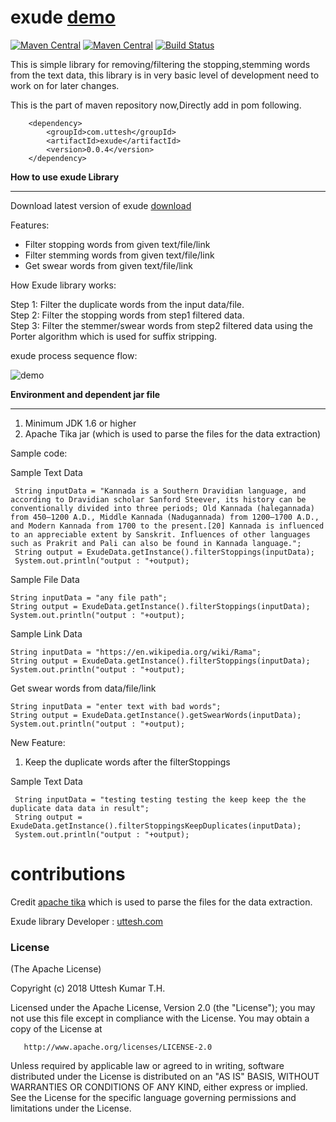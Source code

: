 # exude  <a target="_blank" href="https://exude.herokuapp.com/">demo</a>

[![Maven Central](https://img.shields.io/maven-central/v/com.uttesh/exude.svg?label=Maven%20Central)](https://search.maven.org/search?q=g:%22com.uttesh%22%20AND%20a:%22exude%22)
[![Maven Central](https://maven-badges.herokuapp.com/maven-central/com.uttesh/exude/badge.svg)](https://maven-badges.herokuapp.com/maven-central/com.uttesh/exude/)
[![Build Status](https://travis-ci.org/uttesh/exude.svg)](https://travis-ci.org/uttesh/exude)
<p>This is simple library for removing/filtering the stopping,stemming words from the text data, this library is in very basic level of development need to work on for later changes.</p>

This is the part of maven repository now,Directly add in pom following.

        <dependency>
            <groupId>com.uttesh</groupId>
            <artifactId>exude</artifactId>
            <version>0.0.4</version>
        </dependency>
        
<b>How to use exude Library</b>
<hr/>
Download latest version of exude <a href="https://repo1.maven.org/maven2/com/uttesh/exude/0.0.4/">download</a>

Features:

* Filter stopping words from given text/file/link
* Filter stemming words from given text/file/link
* Get swear words from given text/file/link

How Exude library works:

Step 1: Filter the duplicate words from the input data/file. </br>
Step 2: Filter the stopping words from step1 filtered data. </br>
Step 3: Filter the stemmer/swear words from step2 filtered data using the Porter algorithm which is used for suffix stripping. </br>

exude process sequence flow:
 
![demo](https://raw.github.com/uttesh/exude/master/docs/process/flow.png)

<b>Environment and dependent jar file</b>
<hr/>

1. Minimum JDK 1.6 or higher
2. Apache Tika jar (which is used to parse the files for the data extraction)


Sample code:

Sample Text Data

	 String inputData = "Kannada is a Southern Dravidian language, and according to Dravidian scholar Sanford Steever, its history can be conventionally divided into three periods; Old Kannada (halegannada) from 450–1200 A.D., Middle Kannada (Nadugannada) from 1200–1700 A.D., and Modern Kannada from 1700 to the present.[20] Kannada is influenced to an appreciable extent by Sanskrit. Influences of other languages such as Prakrit and Pali can also be found in Kannada language.";
     String output = ExudeData.getInstance().filterStoppings(inputData);
     System.out.println("output : "+output);
	 
Sample File Data

	String inputData = "any file path";
	String output = ExudeData.getInstance().filterStoppings(inputData);
	System.out.println("output : "+output);
	
Sample Link Data

	String inputData = "https://en.wikipedia.org/wiki/Rama";
	String output = ExudeData.getInstance().filterStoppings(inputData);
	System.out.println("output : "+output);

Get swear words from data/file/link

	String inputData = "enter text with bad words";
	String output = ExudeData.getInstance().getSwearWords(inputData);
	System.out.println("output : "+output);

New Feature:

1. Keep the duplicate words after the filterStoppings

Sample Text Data

	 String inputData = "testing testing testing the keep keep the the duplicate data data in result";
     String output = ExudeData.getInstance().filterStoppingsKeepDuplicates(inputData);
     System.out.println("output : "+output);

contributions
=============

Credit <a href="https://tika.apache.org/">apache tika</a> which is used to parse the files for the data extraction.

Exude library Developer : <a href="http://www.uttesh.com" target="_blank">uttesh.com</a>

<h3>
<a name="license" class="anchor" href="#license"><span class="mini-icon mini-icon-link"></span></a>License</h3>

<p>(The Apache License)</p>

<p>Copyright (c) 2018 Uttesh Kumar T.H.</p>

   Licensed under the Apache License, Version 2.0 (the "License");
   you may not use this file except in compliance with the License.
   You may obtain a copy of the License at

       http://www.apache.org/licenses/LICENSE-2.0

   Unless required by applicable law or agreed to in writing, software
   distributed under the License is distributed on an "AS IS" BASIS,
   WITHOUT WARRANTIES OR CONDITIONS OF ANY KIND, either express or implied.
   See the License for the specific language governing permissions and
   limitations under the License.</p>


